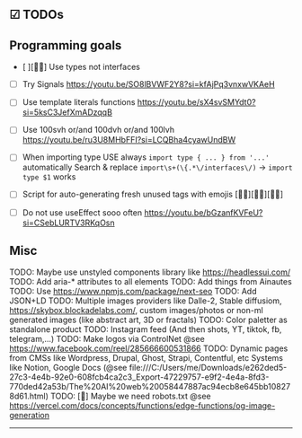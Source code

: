 ## ☑ TODOs

## Programming goals

-   [ ][🤽‍♀️] Use types not interfaces
-   [ ] Try Signals https://youtu.be/SO8lBVWF2Y8?si=kfAjPq3vnxwVKAeH
-   [ ] Use template literals functions https://youtu.be/sX4svSMYdt0?si=5ksC3JefXmADzqqB
-   [ ] Use 100svh or/and 100dvh or/and 100lvh https://youtu.be/ru3U8MHbFFI?si=LCQBha4cyawUndBW
-   [ ] When importing type USE always `import type { ... } from '...'` automatically
        Search & replace  `import\s+(\{.*\/interfaces\/)` -> `import type $1` works
-   [ ] Script for auto-generating fresh unused tags with emojis [👩‍🦱][👩‍🦲][👳‍♂️]
-   [ ] Do not use useEffect sooo often https://youtu.be/bGzanfKVFeU?si=CSebLURTV3RKqOsn




## Misc

TODO: Maybe use unstyled components library like https://headlessui.com/
TODO: Add aria-\* attributes to all elements
TODO: Add things from Ainautes
TODO: Use https://www.npmjs.com/package/next-seo
TODO: Add JSON+LD
TODO: Multiple images providers like Dalle-2, Stable diffusiom, https://skybox.blockadelabs.com/, custom images/photos or non-ml generated images (like abstract art, 3D or fractals)
TODO: Color paletter as standalone product
TODO: Instagram feed (And then shots, YT, tiktok, fb, telegram,...)
TODO: Make logos via ControlNet @see https://www.facebook.com/reel/285666600531866
TODO: Dynamic pages from CMSs like Wordpress, Drupal, Ghost, Strapi, Contentful, etc
Systems like Notion, Google Docs (@see file:///C:/Users/me/Downloads/e262ded5-27c3-4e4b-92e0-608fcb4ca2c3_Export-47229757-e9f2-4e4a-8fd3-770ded42a53b/The%20AI%20web%20058447887ac94ecb8e645bb108278d61.html)
TODO: [🦺] Maybe we need robots.txt @see https://vercel.com/docs/concepts/functions/edge-functions/og-image-generation

---
